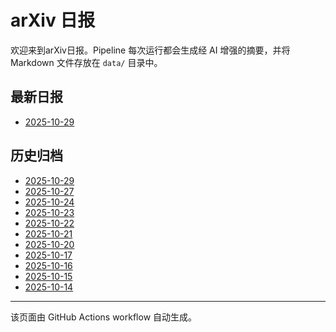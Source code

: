 # arXiv 日报

欢迎来到arXiv日报。Pipeline 每次运行都会生成经 AI 增强的摘要，并将 Markdown 文件存放在 `data/` 目录中。

## 最新日报
- [2025-10-29](data/2025-10-29.html)

## 历史归档
- [2025-10-29](data/2025-10-29.html)
- [2025-10-27](data/2025-10-27.html)
- [2025-10-24](data/2025-10-24.html)
- [2025-10-23](data/2025-10-23.html)
- [2025-10-22](data/2025-10-22.html)
- [2025-10-21](data/2025-10-21.html)
- [2025-10-20](data/2025-10-20.html)
- [2025-10-17](data/2025-10-17.html)
- [2025-10-16](data/2025-10-16.html)
- [2025-10-15](data/2025-10-15.html)
- [2025-10-14](data/2025-10-14.html)

---
该页面由 GitHub Actions workflow 自动生成。

